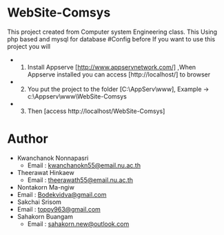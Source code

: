 # WebSite-Comsys
This project created from Computer system Engineering class. This Using php based and mysql for database 
#Config before
If you want to use this project you will<br/>
  - 1. Install Appserve [http://www.appservnetwork.com/] ,When Appserve installed you can access [http://localhost/] to browser<br/>
  - 2. You put the project to the folder [C:\AppServ\www], Example -> c:\Appserv\www\WebSite-Comsys<br/>
  - 3. Then [access http://localhost/WebSite-Comsys]
# Author
  - Kwanchanok Nonnapasri
    - Email : kwanchanokn55@email.nu.ac.th
  - Theerawat Hinkaew
    - Email : theerawath55@email.nu.ac.th
  - Nontakorn Ma-ngiw
   - Email : Bodekvidva@gmail.com
  - Sakchai Srisom
   - Email : toppy963@gmail.com
  - Sahakorn Buangam
    - Email : sahakorn.new@outlook.com
